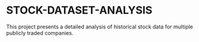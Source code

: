 # STOCK-DATASET-ANALYSIS
This project presents a detailed analysis of historical stock data for multiple publicly traded companies. 
